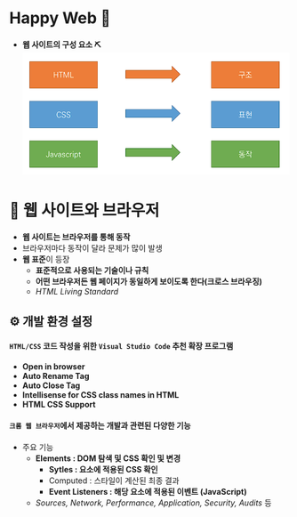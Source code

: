 # Happy Web  🎈

- #### 웹 사이트의 구성 요소  ⛏![image-20220829140524668](Web_base.assets/image-20220829140524668.png)



# 🔗 웹 사이트와 브라우저

- **웹 사이트는 브라우저를 통해 동작**
- 브라우저마다 동작이 달라 문제가 많이 발생 
- **웹 표준**이 등장
  - **표준적으로 사용되는 기술이나 규칙**
  - **어떤 브라우저든 웹 페이지가 동일하게 보이도록 한다(크로스 브라우징)**
  - *HTML Living Standard*



## ⚙ 개발 환경 설정

#### `HTML/CSS` 코드 작성을 위한 `Visual Studio Code` 추천 확장 프로그램 

- **Open in browser** 
- **Auto Rename Tag** 
- **Auto Close Tag** 
- **Intellisense for CSS class names in HTML** 
- **HTML CSS Support**



#### `크롬 웹 브라우저`에서 제공하는 개발과 관련된 다양한 기능

- 주요 기능
  - **Elements : DOM 탐색 및 CSS 확인 및 변경**
    - **Sytles : 요소에 적용된 CSS 확인**
    - Computed : 스타일이 계산된 최종 결과
    - **Event Listeners : 해당 요소에 적용된 이벤트 (JavaScript)**
  - *Sources, Network, Performance, Application, Security, Audits* 등

